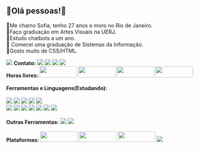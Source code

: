 
## 👋Olá pessoas!👋
👋Me chamo Sofia, tenho 27 anos e moro no Rio de Janeiro.</br>
💫Faço graduação em Artes Visuais na UERJ.</br>
💫Estudo chatbots a um ano.</br>
💫 Comecei uma graduação de Sistemas da Informação.<br>
💫Gosto muito de CSS/HTML.</br>

<img src="https://i.ibb.co/nMKHzjH/download20220304153732.png">
</div>
<tr>
<b>Contato:</b> 
  <a href= 'https://mail.google.com/mail/u/1/#inbox?compose=DmwnWrRqhKPBJGvsmgXZRRZWhPMNpvkvFjHfTPRNkhJCqhHVvbVfhVVsckCTFThnkjWkVjpZchVg'><img src="https://img.shields.io/badge/Gmail-D14836?style=for-the-badge&logo=gmail&logoColor=white"></a>
 <a href= 'https://www.linkedin.com/in/sofiabfigueira/'><img src="https://img.shields.io/badge/LinkedIn-0077B5?style=for-the-badge&logo=linkedin&logoColor=white"></a>
 <a href= 'https://discord.com/channels/@Sofia#9836'><img src="https://img.shields.io/badge/Discord-7289DA?style=for-the-badge&logo=discord&logoColor=white"></a>
 <a href= 'https://github.com/SofiaSBF/SofiaSBF'><img src="https://img.shields.io/badge/GitHub-100000?style=for-the-badge&logo=github&logoColor=white"></a>
</tr>
  <br>
<tr> 
<b>Horas livres:
 <img src="https://i.ibb.co/Wzsgkn7/Banner-git.png" height='30' width='100'>
 <img src="https://i.ibb.co/F8vGZpN/Escrever.png" height='30' width='100'>
 <img src="https://i.ibb.co/W0rkwTK/Cantar.png" height='30' width='100'>
 <img src="https://i.ibb.co/YtkXCrx/Ler.png" height='30' width='100'></b> 
 </tr>
  <br>
  </br>
<tr>
  <td>
<b>Ferramentas e Linguagens(Estudando):</b>
 </br></br>
   <div class="position-relative">
   <img src="https://bit.ly/3u62BMX" ></td>
  <img src="https://camo.githubusercontent.com/0f40d5ce3282ca82ccfec8cdcd494cadcaedab52e92c4b578f0499dbddfa353b/68747470733a2f2f696d672e736869656c64732e696f2f62616467652f56535f436f64652d3030373844343f7374796c653d666f722d7468652d6261646765266c6f676f3d76697375616c25323073747564696f253230636f6465266c6f676f436f6c6f723d7768697465"></td>
  <img src="https://img.shields.io/badge/Heroku-430098?style=for-the-badge&logo=heroku&logoColor=white"></td>
  <img src="https://i.ibb.co/sm6pGXF/Trello.png"></td>
  <img src="https://img.shields.io/badge/Duolingo-58CC02?style=for-the-badge&logo=Duolingo&logoColor=white"></td></br>
   <img src="https://img.shields.io/badge/Miro-050038?style=for-the-badge&logo=Miro&logoColor=white"></td>
  <img src="https://img.shields.io/badge/JavaScript-323330?style=for-the-badge&logo=javascript&logoColor=F7DF1E"></td>
  <img src="https://img.shields.io/badge/HTML-239120?style=for-the-badge&logo=html5&logoColor=white"></td>
 <img src="https://img.shields.io/badge/CSS-239120?&style=for-the-badge&logo=css&logoColor=white"></td>
 <img src="https://img.shields.io/badge/MySQL-00000F?style=for-the-badge&logo=mysql&logoColor=white"></td>
 <img src="https://img.shields.io/badge/Twilio-F22F46?style=for-the-badge&logo=Twilio&logoColor=white"></td>
  <img src="https://img.shields.io/badge/Node.js-339933?style=for-the-badge&logo=nodedotjs&logoColor=white">
 </tr>
 <br>
 </br>
<b>Outras Ferramentas:</b> 
<img src="https://img.shields.io/badge/Canva-%2300C4CC.svg?&style=for-the-badge&logo=Canva&logoColor=white">
<img src="https://img.shields.io/badge/Audacity-0000CC?style=for-the-badge&logo=audacity&logoColor=white">
</br>
</br>
<b>Plataformas:</b>
 <img src="https://i.ibb.co/9sC6F9V/ALTU.png" height='28' width='100'>
 <img src="https://i.ibb.co/DYghwTK/BLIP.png" height='28' width='100'>
 <img src="https://camo.githubusercontent.com/78c52198e5a4e177db0d305f78419dbdad83cec004e761333cf32c8dee4113b0/68747470733a2f2f696d672e736869656c64732e696f2f7374617469632f76313f7374796c653d666f722d7468652d6261646765266d6573736167653d49424d26636f6c6f723d303532464144266c6f676f3d49424d266c6f676f436f6c6f723d464646464646266c6162656c3d" height='28' width='100'>
 <img src="https://img.shields.io/badge/dialogflow-FF9800?style=for-the-badge&logo=dialogflow&logoColor=white">
